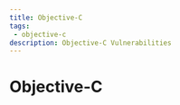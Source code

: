 ```yaml
---
title: Objective-C
tags: 
 - objective-c
description: Objective-C Vulnerabilities
---
```


# Objective-C
